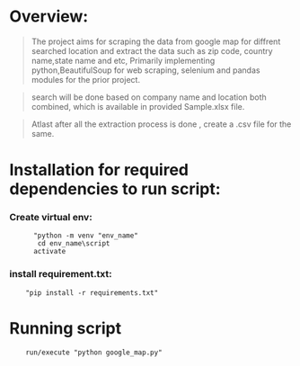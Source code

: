 # Overview: 

> The project aims for scraping the data from google map for diffrent searched location and extract the data such as zip code, country name,state name and etc, Primarily implementing python,BeautifulSoup for web scraping, selenium and pandas modules for the prior project.

> search will be done based on company name and location both combined, which is available in provided Sample.xlsx file.

> Atlast after all the extraction process is done , create a .csv file for the same.


# Installation for required dependencies to run script:
  ### Create virtual env:
 	      "python -m venv "env_name"
 	       cd env_name\script
     	  activate
 
  ### install requirement.txt: 
        "pip install -r requirements.txt"


# Running script

        run/execute "python google_map.py"
